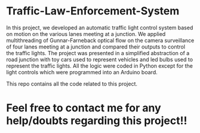 # Traffic-Law-Enforcement-System

In this project, we developed an automatic traffic light control system based on motion on the various lanes meeting at a junction. We applied multithreading of Gunnar-Farneback optical flow on the camera surveillance of four lanes meeting at a junction and compared their outputs to control the traffic lights. 
The project was presented in a simplified abstraction of a road junction with toy cars used to represent vehicles and led bulbs used to represent the traffic lights. All the logic were coded in Python except for the light controls which were programmed into an Arduino board. <br/>

This repo contains all the code related to this project.

# Feel free to contact me for any help/doubts regarding this project!! #
